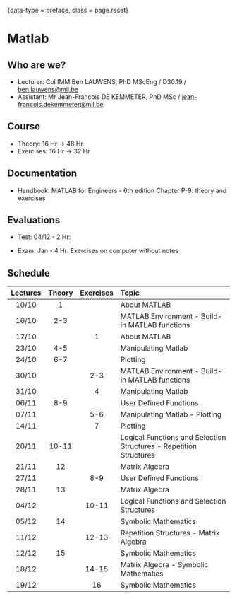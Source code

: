 {data-type = preface, class = page.reset}
# Matlab

## Who are we?

* Lecturer: Col IMM Ben LAUWENS, PhD MScEng / D30.19 / [ben.lauwens@mil.be](mailto:ben.lauwens@mil.be)
* Assistant: Mr Jean-François DE KEMMETER, PhD MSc / [jean-francois.dekemmeter@mil.be](mailto:jean-francois.dekemmeter@mil.be)

## Course

* Theory: 16 Hr → 48 Hr
* Exercises: 16 Hr 	→ 32 Hr

## Documentation

* Handbook: MATLAB for Engineers - 6th edition
  Chapter P-9: theory and exercises

## Evaluations

* Test: 04/12 - 2 Hr: 

* Exam: Jan - 4 Hr: Exercises on computer without notes

## Schedule

|Lectures|Theory|Exercises|Topic|
|:-------:|:-----:|:--------:|:-|
|10/10|1||About MATLAB|
|16/10|2-3||MATLAB Environment - Build-in MATLAB functions|
|17/10||1|About MATLAB|
|23/10|4-5||Manipulating Matlab|
|24/10|6-7||Plotting|
|30/10||2-3|MATLAB Environment - Build-in MATLAB functions|
|31/10||4|Manipulating Matlab|
|06/11|8-9||User Defined Functions|
|07/11||5-6|Manipulating Matlab - Plotting|
|14/11||7|Plotting|
|20/11|10-11||Logical Functions and Selection Structures - Repetition Structures|
|21/11|12||Matrix Algebra|
|27/11||8-9|User Defined Functions|
|28/11|13||Matrix Algebra|
|04/12||10-11|Logical Functions and Selection Structures|
|05/12|14||Symbolic Mathematics|
|11/12||12-13|Repetition Structures - Matrix Algebra|
|12/12|15||Symbolic Mathematics|
|18/12||14-15|Matrix Algebra - Symbolic Mathematics|
|19/12||16|Symbolic Mathematics|